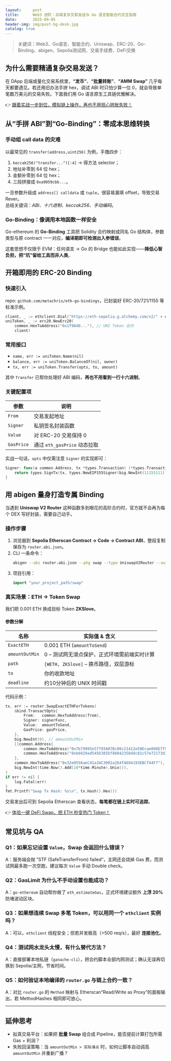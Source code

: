 ```yaml
---
layout:     post
title:      Web3 进阶：后端复杂交易发送与 Go 语言智能合约交互指南
date:       2025-09-05
header-img: img/post-bg-desk.jpg
catalog: true
---
```


> 关键词：Web3、Go语言、智能合约、Uniswap、ERC-20、Go-Binding、abigen、Sepolia测试网、交易手续费、DeFi交换

## 为什么需要精通复杂交易发送？
在 DApp 后端或量化交易系统里，**“发币”**、**“批量转账”**、**“AMM Swap”** 几乎每天都要遇见。若还用旧办法手拼 hex，调试 ABI 时只怕少算一位 0，就会导致单笔数万美元的交易失败。下面我们用 Go 语言原生工具链优雅解决。

👉 [跟着实战一步到位，模拟链上操作，再也不用担心转账失败！](https://okxdog.com/)

## 从“手拼 ABI”到“Go-Binding”：零成本思维转换
### 手动组 call data 的灾难
以最常见的 `transfer(address,uint256)` 为例，手撸四步：

1. `keccak256("transfer...")[:4]` → 得方法 selector；  
2. 地址补零到 64 位 hex；  
3. 金额补零到 64 位 hex；  
4. 三段拼接成 `0xa9059cbb...`。

一旦参数升级成 `address[] calldata` 或 `tuple`，很容易漏填 offset，导致交易 Rever。  
总结关键词：*ABI、十六进制、keccak256、手动编码*。

### Go-Binding：像调用本地函数一样安全
Go-ethereum 的 **Go-Binding** 工具把 Solidity 合约映射成同名 Go 结构体，参数类型与原 contract 一一对应，**编译期即可检测出入参错误**。  

这套思想不仅限于 EVM：任何语言 → Go 的 Bridge 也能如此实现——**降低心智负担，把“坑”留给工具而非人类**。

## 开箱即用的 ERC-20 Binding
### 快速引入
repo: `github.com/metachris/eth-go-bindings`，已封装好 ERC-20/721/1155 等标准示例。

```go
client, _ := ethclient.Dial("https://eth-sepolia.g.alchemy.com/v2/" + os.Getenv("ALCHEMY_API_KEY"))
uniToken, _ := erc20.NewErc20(
    common.HexToAddress("0x1f9840..."), // UNI Token 合约
    client)
```

### 常用接口
- `name, err := uniToken.Name(nil)`  
- `balance, err := uniToken.BalanceOf(nil, owner)`  
- `tx, err := uniToken.Transfer(opts, to, amount)`

其中 `Transfer` 已帮你处理好 ABI 编码，**再也不用看到一行十六进制**。

### 关键配置项
| 参数         | 说明                           |
|--------------|--------------------------------|
| `From`       | 交易发起地址                   |
| `Signer`     | 私钥签名封装函数               |
| `Value`      | 对 ERC-20 交易保持 0           |
| `GasPrice`   | 通过 `eth_gasPrice` 动态拉取   |

实战一句话，`opts` 中仅需注意 `Signer` 的实现即可：  
```go
Signer: func(a common.Address, tx *types.Transaction) (*types.Transaction, error) {
    return types.SignTx(tx, types.NewEIP155Signer(big.NewInt(11155111)), prvKey)
}
```

## 用 abigen 量身打造专属 Binding
当遇到 **Uniswap V2 Router** 这种函数多到眼花的高阶合约时，官方就不会再为每个 DEX 写好封装，需要自己动手。

### 操作步骤
1. 浏览器到 **Sepolia Etherscan Contract → Code → Contract ABI**，整段复制保存为 `router.abi.json`。  
2. CLI 一条命令：
   ```bash
   abigen --abi router.abi.json --pkg swap --type UniswapV2Router --out router.go
   ```
3. 项目引用：
   ```go
   import "your_project_path/swap"
   ```

### 真实场景：ETH → Token Swap
我们把 0.001 ETH 换成目标 Token **ZKSlove**。

#### 参数分解
| 名称           | 实际值 & 含义                                   |
|----------------|--------------------------------------------------|
| `ExactETH`     | 0.001 ETH (`amountToSend`)                      |
| `amountOutMin` | 0 – 测试网无滑点保护，正式环境需前端实时计算 |
| `path`         | `[WETH, ZKSlove]` – 换币路径，双层游标         |
| `to`           | 你的收款地址                                   |
| `deadline`     | 约10分钟后的 UNIX 时间戳                       |

代码示例：
```go
tx, err := router.SwapExactETHForTokens(
    &bind.TransactOpts{
        From:   common.HexToAddress(from),
        Signer: signerFunc,
        Value:  amountToSend,
        GasPrice: gasPrice,
    },
    big.NewInt(0), // amountOutMin
    []common.Address{
        common.HexToAddress("0x7b79995e5f793A07Bc00c21412e50Ecae098E7f9"), // WETH
        common.HexToAddress("0xbd429ad5456385bf86042358ddc81c57e72173d3"), // ZKSlove
    },
    common.HexToAddress("0x32e0556aeC41a34C3002a264f4694193EBCf44F7"), // to
    big.NewInt(time.Now().Add(10*time.Minute).Unix()),
)
if err != nil {
    log.Fatal(err)
}
fmt.Printf("Swap Tx Hash: %s\n", tx.Hash().Hex())
```

交易发出后可到 Sepolia Etherscan 查看状态，**每笔都在链上实时可追踪**。

👉 [体验一键 DeFi Swap，把 ETH 秒变热门 Token！](https://okxdog.com/)

## 常见坑与 QA
### Q1：如果忘记设置 `Value`，Swap 会返回什么错误？
A：服务端会抛 “STF (SafeTransferFrom) failed”，主网还会烧掉 Gas 费，而测试网最多跑一次空跑，建议每次 `Value` 手动 Double check。

### Q2：GasLimit 为什么不手动设置也能成功？
A：`go-ethereum` 自动帮你做了 `eth_estimateGas`，正式环境建议额外 **上浮 20%** 防堵波动区块。

### Q3：如果想连续 Swap 多笔 Token，可以用同一个 `ethclient` 实例吗？
A：可以，`ethclient` 线程安全；但若并发极高（>500 req/s），最好 **连接池化**。

### Q4：测试网水龙头太慢，有什么替代方法？
A：直接部署本地私链（`ganache-cli`），把合约脚本全部内网测试；确认无误再切换到 Sepolia/主网，节省时间。

### Q5：如何验证本地编译的 `router.go` 与链上合约一致？
A：对比 `router.go` 的 `Method` 映射与 Etherscan“Read/Write as Proxy”的面板输出，若 MethodHashes 相同即可放心。

---

## 延伸思考
- 拟真交易平台：如果把 **批量 Swap** 组合成 Pipeline，能否提前计算打包所需 Gas + 利润？  
- 失败回滚策略：当 `amountOutMin > 实际滑点` 时，如何让脚本自动调高 `amountOutMin` 并重新广播？